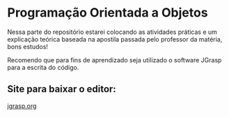 # Programação Orientada a Objetos

Nessa parte do repositório estarei colocando as atividades práticas e um explicação teórica baseada na apostila passada pelo professor da matéria, bons estudos!

Recomendo que para fins de aprendizado seja utilizado o software JGrasp para a escrita do código.

## Site para baixar o editor:

[jgrasp.org](https://www.jgrasp.org/)